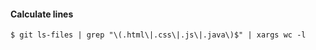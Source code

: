 <h4>Calculate lines</h4>

<pre><code>$ git ls-files | grep "\(.html\|.css\|.js\|.java\)$" | xargs wc -l
</code></pre>